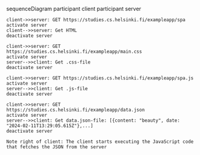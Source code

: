 sequenceDiagram
participant client
participant server

    client->>server: GET https://studies.cs.helsinki.fi/exampleapp/spa
    activate server
    client-->>server: Get HTML
    deactivate server

    client->>server: GET https://studies.cs.helsinki.fi/exampleapp/main.css
    activate server
    server-->>client: Get .css-file
    deactivate server

    client->>server: GET https://studies.cs.helsinki.fi/exampleapp/spa.js
    activate server
    server-->>client: Get .js-file
    deactivate server

    client->>server: GET https://studies.cs.helsinki.fi/exampleapp/data.json
    activate server
    server-->>client: Get data.json-file: [{content: "beauty", date: "2024-02-11T13:29:05.615Z"},...]
    deactivate server

    Note right of client: The client starts executing the JavaScript code that fetches the JSON from the server

